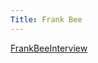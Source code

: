 ```yaml
---
Title: Frank Bee
---
```


[FrankBeeInterview](%assets_url%/files/b0/7kwom0lewy5chlqohl3yn3x7anpe4b/Interview-3.docx)
